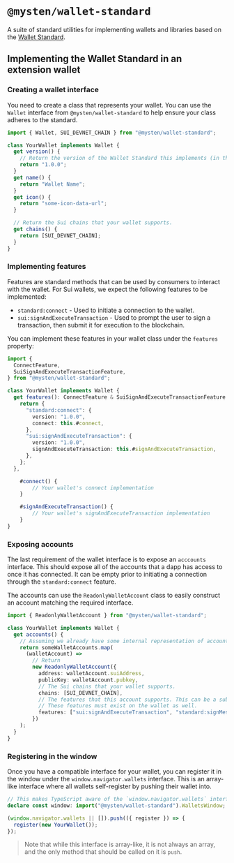 # `@mysten/wallet-standard`

A suite of standard utilities for implementing wallets and libraries based on the [Wallet Standard](https://github.com/wallet-standard/wallet-standard/).

## Implementing the Wallet Standard in an extension wallet

### Creating a wallet interface

You need to create a class that represents your wallet. You can use the `Wallet` interface from `@mysten/wallet-standard` to help ensure your class adheres to the standard.

```typescript
import { Wallet, SUI_DEVNET_CHAIN } from "@mysten/wallet-standard";

class YourWallet implements Wallet {
  get version() {
    // Return the version of the Wallet Standard this implements (in this case, 1.0.0).
    return "1.0.0";
  }
  get name() {
    return "Wallet Name";
  }
  get icon() {
    return "some-icon-data-url";
  }

  // Return the Sui chains that your wallet supports.
  get chains() {
    return [SUI_DEVNET_CHAIN];
  }
}
```

### Implementing features

Features are standard methods that can be used by consumers to interact with the wallet. For Sui wallets, we expect the following features to be implemented:

- `standard:connect` - Used to initiate a connection to the wallet.
- `sui:signAndExecuteTransaction` - Used to prompt the user to sign a transaction, then submit it for execution to the blockchain.

You can implement these features in your wallet class under the `features` property:

```typescript
import {
  ConnectFeature,
  SuiSignAndExecuteTransactionFeature,
} from "@mysten/wallet-standard";

class YourWallet implements Wallet {
  get features(): ConnectFeature & SuiSignAndExecuteTransactionFeature {
    return {
      "standard:connect": {
        version: "1.0.0",
        connect: this.#connect,
      },
      "sui:signAndExecuteTransaction": {
        version: "1.0.0",
        signAndExecuteTransaction: this.#signAndExecuteTransaction,
      },
    };
  },

	#connect() {
		// Your wallet's connect implementation
	}

	#signAndExecuteTransaction() {
		// Your wallet's signAndExecuteTransaction implementation
	}
}
```

### Exposing accounts

The last requirement of the wallet interface is to expose an `acccounts` interface. This should expose all of the accounts that a dapp has access to once it has connected. It can be empty prior to initiating a connection through the `standard:connect` feature.

The accounts can use the `ReadonlyWalletAccount` class to easily construct an account matching the required interface.

```typescript
import { ReadonlyWalletAccount } from "@mysten/wallet-standard";

class YourWallet implements Wallet {
  get accounts() {
    // Assuming we already have some internal representation of accounts:
    return someWalletAccounts.map(
      (walletAccount) =>
        // Return
        new ReadonlyWalletAccount({
          address: walletAccount.suiAddress,
          publicKey: walletAccount.pubkey,
          // The Sui chains that your wallet supports.
          chains: [SUI_DEVNET_CHAIN],
          // The features that this account supports. This can be a subset of the wallet's supported features.
          // These features must exist on the wallet as well.
          features: ["sui:signAndExecuteTransaction", "standard:signMessage"],
        })
    );
  }
}
```

### Registering in the window

Once you have a compatible interface for your wallet, you can register it in the window under the `window.navigator.wallets` interface. This is an array-like interface where all wallets self-register by pushing their wallet into.

```typescript
// This makes TypeScript aware of the `window.navigator.wallets` interface.
declare const window: import("@mysten/wallet-standard").WalletsWindow;

(window.navigator.wallets || []).push(({ register }) => {
  register(new YourWallet());
});
```

> Note that while this interface is array-like, it is not always an array, and the only method that should be called on it is `push`.
